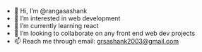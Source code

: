 - 👋 Hi, I’m @rangasashank
- 👀 I’m interested in web development
- 🌱 I’m currently learning react
- 💞️ I’m looking to collaborate on any front end web dev projects
- 📫 Reach me through email: grsashank2003@gmail.com

<!---
rangasashank/rangasashank is a ✨ special ✨ repository because its `README.md` (this file) appears on your GitHub profile.
You can click the Preview link to take a look at your changes.
--->
